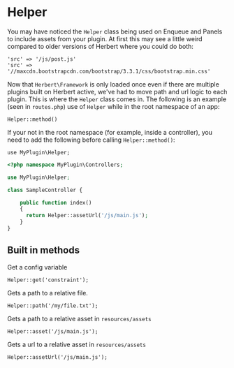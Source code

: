 # Helper

You may have noticed the `Helper` class being used on Enqueue and Panels to include assets from your plugin. At first this may see a little weird compared to older versions of Herbert where you could do both:

```
'src' => '/js/post.js'
'src' => '//maxcdn.bootstrapcdn.com/bootstrap/3.3.1/css/bootstrap.min.css'
```
Now that `Herbert\Framework` is only loaded once even if there are multiple plugins built on Herbert active, we've had to move path and url logic to each plugin. This is where the `Helper` class comes in. The following is an example (seen in `routes.php`) use of `Helper` while in the root namespace of an app:

```
Helper::method()
```

If your not in the root namespace (for example, inside a controller), you need to add the following before calling `Helper::method()`:

```
use MyPlugin\Helper;
```

```php
<?php namespace MyPlugin\Controllers;

use MyPlugin\Helper;

class SampleController {

    public function index()
    {
      return Helper::assetUrl('/js/main.js');
    }
}
```

## Built in methods

Get a config variable

```
Helper::get('constraint');
```
Gets a path to a relative file.

```
Helper::path('/my/file.txt');
```
Gets a path to a relative asset in `resources/assets`
```
Helper::asset('/js/main.js');
```
Gets a url to a relative asset in `resources/assets`
```
Helper::assetUrl('/js/main.js');
```
